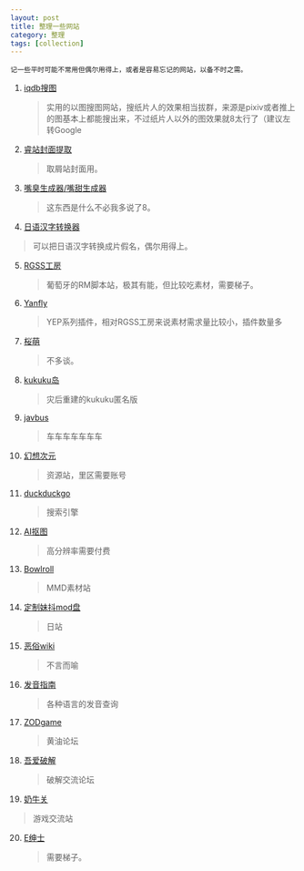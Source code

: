 ```yaml
---
layout: post
title: 整理一些网站
category: 整理
tags: [collection]
---
```



```
记一些平时可能不常用但偶尔用得上，或者是容易忘记的网站，以备不时之需。
```

1. [iqdb搜图](http://iqdb.org/)
   > 实用的以图搜图网站，搜纸片人的效果相当拔群，来源是pixiv或者推上的图基本上都能搜出来，不过纸片人以外的图效果就8太行了（建议左转Google
   
2. [睿站封面提取](http://www.galmoe.com/) 
   > 取屑站封面用。
   
3. [嘴臭生成器/嘴甜生成器](https://www.nmsl8.club/)
   > 这东西是什么不必我多说了8。
   
4. [日语汉字转换器](http://o-oo.net.cn/hiragana.asp) 
  > 可以把日语汉字转换成片假名，偶尔用得上。
   
5. [RGSS工房](https://atelierrgss.wordpress.com/)
   > 葡萄牙的RM脚本站，极其有能，但比较吃素材，需要梯子。
   
6. [Yanfly](http://www.yanfly.moe/)
   > YEP系列插件，相对RGSS工房来说素材需求量比较小，插件数量多
   
7. [桜萌](https://sakuramoe.dev/user)
   > 不多谈。
   
8. [kukuku岛](https://kukuku.club/%E7%BB%BC%E5%90%88%E7%89%881/)
   > 灾后重建的kukuku匿名版
   
9. [javbus](https://www.javbus.com/)
   > 车车车车车车车
   
10. [幻想次元](https://acg18.world/)
    > 资源站，里区需要账号
	
11. [duckduckgo](https://duckduckgo.com/)
    > 搜索引擎
   
12. [AI抠图](https://www.remove.bg/?tdsourcetag=s_pcqq_aiomsg)
    > 高分辨率需要付费
	
13. [Bowlroll](https://bowlroll.net/)
    > MMD素材站
	
14. [定制妹抖mod盘](https://ux.getuploader.com/com3d2_mod_kyouyu/)
    > 日站

15. [恶俗wiki](https://esu.wiki/)
    > 不言而喻
	
16. [发音指南](https://zh.forvo.com/)
    > 各种语言的发音查询
    
17. [ZODgame](https://www.zodgame.us/)
    > 黄油论坛
   
18. [吾爱破解](https://www.52pojie.cn/)
    > 破解交流论坛
	
19. [奶牛关](https://cowlevel.net/feed)
   > 游戏交流站
   
20. [E绅士](https://e-hentai.org/)
    > 需要梯子。
   
